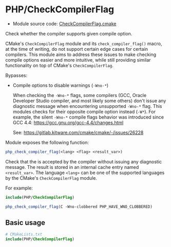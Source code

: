 <!-- This is auto-generated file. -->
# PHP/CheckCompilerFlag

* Module source code: [CheckCompilerFlag.cmake](https://github.com/petk/php-build-system/blob/master/cmake/cmake/modules/PHP/CheckCompilerFlag.cmake)

Check whether the compiler supports given compile option.

CMake's `CheckCompilerFlag` module and its `check_compiler_flag()` macro, at the
time of writing, do not support certain edge cases for certain compilers. This
module aims to address these issues to make checking compile options easier and
more intuitive, while still providing similar functionality on top of CMake's
`CheckCompilerFlag`.

Bypasses:

* Compile options to disable warnings (`-Wno-*`)

  When checking the `-Wno-*` flags, some compilers (GCC, Oracle Developer Studio
  compiler, and most likely some others) don't issue any diagnostic message when
  encountering unsupported `-Wno-*` flag. This modules checks for their opposite
  compile option instead (`-W*`). For example, the silent `-Wno-*` compile flags
  behavior was introduced since GCC 4.4:
  https://gcc.gnu.org/gcc-4.4/changes.html

  See: https://gitlab.kitware.com/cmake/cmake/-/issues/26228

Module exposes the following function:

```cmake
php_check_compiler_flag(<lang> <flag> <result_var>)
```

Check that the <flag> is accepted by the <lang> compiler without issuing any
diagnostic message. The result is stored in an internal cache entry named
`<result_var>`. The language `<lang>` can be one of the supported languages by
the CMake's `CheckCompilerFlag` module.

For example:

```cmake
include(PHP/CheckCompilerFlag)

php_check_compiler_flag(C -Wno-clobbered PHP_HAVE_WNO_CLOBBERED)
```

## Basic usage

```cmake
# CMakeLists.txt
include(PHP/CheckCompilerFlag)
```
